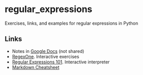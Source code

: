# regular_expressions
 Exercises, links, and examples for regular expressions in Python


## Links

* Notes in [Google Docs](https://docs.google.com/document/d/1s_c6bc9Zl5fyQL4J_Ovg5jfU8LX3nNHYynOYHyipp9o/edit#) (not shared)
* [RegexOne](https://regexone.com/). Interactive exercises
* [Regular Expressions 101](https://regex101.com/). Interactive interpreter
* [Markdown Cheatsheet](https://www.markdownguide.org/cheat-sheet/)



